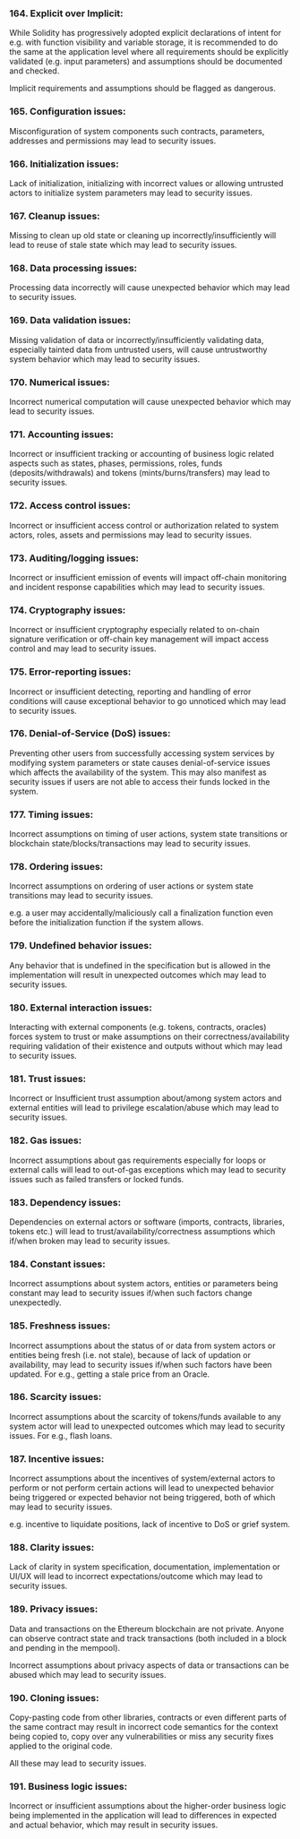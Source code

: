 ### 164. Explicit over Implicit:

While Solidity has progressively adopted explicit declarations of intent for e.g. with function visibility and variable storage, it is recommended to do the same at the application level where all requirements should be explicitly validated (e.g. input parameters) and assumptions should be documented and checked.

Implicit requirements and assumptions should be flagged as dangerous.

### 165. Configuration issues:

Misconfiguration of system components such contracts, parameters, addresses and permissions may lead to security issues.

### 166. Initialization issues:

Lack of initialization, initializing with incorrect values or allowing untrusted actors to initialize system parameters may lead to security issues.

### 167. Cleanup issues:

Missing to clean up old state or cleaning up incorrectly/insufficiently will lead to reuse of stale state which may lead to security issues.

### 168. Data processing issues:

Processing data incorrectly will cause unexpected behavior which may lead to security issues.

### 169. Data validation issues:

Missing validation of data or incorrectly/insufficiently validating data, especially tainted data from untrusted users, will cause untrustworthy system behavior which may lead to security issues.

### 170. Numerical issues:

Incorrect numerical computation will cause unexpected behavior which may lead to security issues.

### 171. Accounting issues:

Incorrect or insufficient tracking or accounting of business logic related aspects such as states, phases, permissions, roles, funds (deposits/withdrawals) and tokens (mints/burns/transfers) may lead to security issues.

### 172. Access control issues:

Incorrect or insufficient access control or authorization related to system actors, roles, assets and permissions may lead to security issues.

### 173. Auditing/logging issues:

Incorrect or insufficient emission of events will impact off-chain monitoring and incident response capabilities which may lead to security issues.

### 174. Cryptography issues:

Incorrect or insufficient cryptography especially related to on-chain signature verification or off-chain key management will impact access control and may lead to security issues.

### 175. Error-reporting issues:

Incorrect or insufficient detecting, reporting and handling of error conditions will cause exceptional behavior to go unnoticed which may lead to security issues.

### 176. Denial-of-Service (DoS) issues:

Preventing other users from successfully accessing system services by modifying system parameters or state causes denial-of-service issues which affects the availability of the system. This may also manifest as security issues if users are not able to access their funds locked in the system.

### 177. Timing issues:

Incorrect assumptions on timing of user actions, system state transitions or blockchain state/blocks/transactions may lead to security issues.

### 178. Ordering issues:

Incorrect assumptions on ordering of user actions or system state transitions may lead to security issues.

e.g.  a user may accidentally/maliciously call a finalization function even before the initialization function if the system allows.

### 179. Undefined behavior issues:

Any behavior that is undefined in the specification but is allowed in the implementation will result in unexpected outcomes which may lead to security issues.

### 180. External interaction issues:

Interacting with external components (e.g. tokens, contracts, oracles) forces system to trust or make assumptions on their correctness/availability requiring validation of their existence and outputs without which may lead to security issues.

### 181. Trust issues:

Incorrect or Insufficient trust assumption about/among system actors and external entities will lead to privilege escalation/abuse which may lead to security issues.

### 182. Gas issues:

Incorrect assumptions about gas requirements especially for loops or external calls will lead to out-of-gas exceptions which may lead to security issues such as failed transfers or locked funds.

### 183. Dependency issues:

Dependencies on external actors or software (imports, contracts, libraries, tokens etc.) will lead to trust/availability/correctness assumptions which if/when broken may lead to security issues.

### 184. Constant issues:

Incorrect assumptions about system actors, entities or parameters being constant may lead to security issues if/when such factors change unexpectedly.

### 185. Freshness issues:

Incorrect assumptions about the status of or data from system actors or entities being fresh (i.e. not stale), because of lack of updation or availability, may lead to security issues if/when such factors have been updated. For e.g., getting a stale price from an Oracle.

### 186. Scarcity issues:

Incorrect assumptions about the scarcity of tokens/funds available to any system actor will lead to unexpected outcomes which may lead to security issues. For e.g., flash loans.

### 187. Incentive issues:

Incorrect assumptions about the incentives of system/external actors to perform or not perform certain actions will lead to unexpected behavior being triggered or expected behavior not being triggered, both of which may lead to security issues.

e.g. incentive to liquidate positions, lack of incentive to DoS or grief system.

### 188. Clarity issues:

Lack of clarity in system specification, documentation, implementation or UI/UX will lead to incorrect expectations/outcome which may lead to security issues.

### 189. Privacy issues:

Data and transactions on the Ethereum blockchain are not private. Anyone can observe contract state and track transactions (both included in a block and pending in the mempool).

Incorrect assumptions about privacy aspects of data or transactions can be abused which may lead to security issues.

### 190. Cloning issues:

Copy-pasting code from other libraries, contracts or even different parts of the same contract may result in incorrect code semantics for the context being copied to, copy over any vulnerabilities or miss any security fixes applied to the original code.

All these may lead to security issues.

### 191. Business logic issues:

Incorrect or insufficient assumptions about the higher-order business logic being implemented in the application will lead to differences in expected and actual behavior, which may result in security issues.
